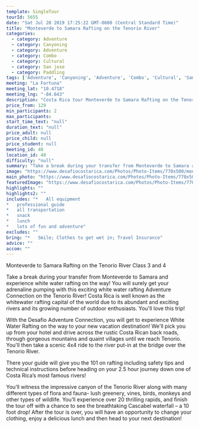```yaml
---
template: SingleTour
tourId: 5655
date: "Sat Jul 20 2019 17:25:22 GMT-0600 (Central Standard Time)"
title: "Monteverde to Samara Rafting on the Tenorio River"
categories: 
  - category: Adventure
  - category: Canyoning
  - category: Adventure
  - category: Combo
  - category: Cultural
  - category: San jose
  - category: Paddling
tags: ['Adventure', 'Canyoning', 'Adventure', 'Combo', 'Cultural', 'San jose', 'Paddling']
meeting: "La Fortuna"
meeting_lat: "10.4718"
meeting_lng: "-84.643"
description: "Costa Rica tour Monteverde to Samara Rafting on the Tenorio River, id 5655"
price_from: 129
min_participants: 2
max_participants: 
start_time_text: "null"
duration_text: "null"
price_adult: null
price_child: null
price_student: null
meeting_id: 40
location_id: 40
difficulty: "null"
summary: "Take a break during your transfer from Monteverde to Samara and experience white water rafting on the way! You will surely get your adrenaline pumping with this exciting white water rafting Adventure Connection on the Tenorio River! Costa Rica is well known as the whitewater rafting capital of the world due to its abundant and exciting rivers and its growing number of outdoor enthusiasts. You'll love this trip!"
image: "https://www.desafiocostarica.com/Photos/Photo-Items/770x500/monteverde-to-from-samara---rafting-on-the-tenorio-river---class-3-4-1.jpg"
main_photo: "https://www.desafiocostarica.com/Photos/Photo-Items/770x500/monteverde-to-from-samara---rafting-on-the-tenorio-river---class-3-4-1.jpg"
featuredImage: "https://www.desafiocostarica.com/Photos/Photo-Items/770x500/monteverde-to-from-samara---rafting-on-the-tenorio-river---class-3-4-1.jpg"
highlights: ""
highlights2: ""
includes: "*   All equipment
*   professional guide
*   all transportation
*   snack
*   lunch
*   lots of fun and adventure"
excludes: ""
bring: "*   Smile; Clothes to get wet in; Travel Insurance"
advice: ""
accom: ""
---
```

Monteverde to Samara Rafting on the Tenorio River Class 3 and 4

Take a break during your transfer from Monteverde to Samara and experience white water rafting on the way! You will surely get your adrenaline pumping with this exciting white water rafting Adventure Connection on the Tenorio River! Costa Rica is well known as the whitewater rafting capital of the world due to its abundant and exciting rivers and its growing number of outdoor enthusiasts. You'll love this trip!

With the Desafio Adventure Connection, you will get to experience White Water Rafting on the way to your new vacation destination! We'll pick you up from your hotel and drive across the rustic Costa Rican back roads, through gorgeous mountains and quaint villages until we reach Tenorio. You'll then take a scenic 4x4 ride to the river put-in at the bridge over the Tenorio River.

There your guide will give you the 101 on rafting including safety tips and technical instructions before heading on your 2.5 hour journey down one of Costa Rica’s most famous rivers!

You’ll witness the impressive canyon of the Tenorio River along with many different types of flora and fauna- lush greenery, vines, birds, monkeys and other types of wildlife. You’ll experience over 20 thrilling rapids, and finish the tour off with a chance to see the breathtaking Cascabel waterfall – a 10 foot drop! After the tour is over, you will have an opportunity to change your clothing, enjoy a delicious lunch and then head to your next destination!